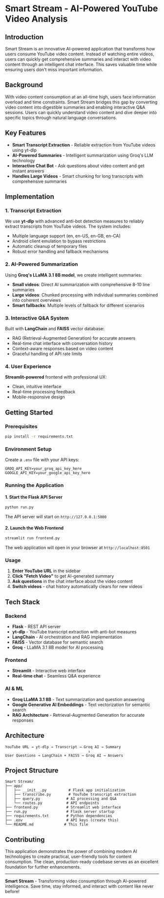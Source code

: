 # Smart Stream - AI-Powered YouTube Video Analysis

## Introduction
Smart Stream is an innovative AI-powered application that transforms how users consume YouTube video content. Instead of watching entire videos, users can quickly get comprehensive summaries and interact with video content through an intelligent chat interface. This saves valuable time while ensuring users don't miss important information.

## Background
With video content consumption at an all-time high, users face information overload and time constraints. Smart Stream bridges this gap by converting video content into digestible summaries and enabling interactive Q&A sessions. Users can quickly understand video content and dive deeper into specific topics through natural language conversations.

## Key Features
- **Smart Transcript Extraction** - Reliable extraction from YouTube videos using yt-dlp
- **AI-Powered Summaries** - Intelligent summarization using Groq's LLM technology
- **Interactive Chat Bot** - Ask questions about video content and get instant answers
- **Handles Large Videos** - Smart chunking for long transcripts with comprehensive summaries

## Implementation

### 1. Transcript Extraction
We use **yt-dlp** with advanced anti-bot detection measures to reliably extract transcripts from YouTube videos. The system includes:
- Multiple language support (en, en-US, en-GB, en-CA)
- Android client emulation to bypass restrictions
- Automatic cleanup of temporary files
- Robust error handling and fallback mechanisms

### 2. AI-Powered Summarization
Using **Groq's LLaMA 3.1 8B model**, we create intelligent summaries:
- **Small videos**: Direct AI summarization with comprehensive 8-10 line summaries
- **Large videos**: Chunked processing with individual summaries combined into coherent overviews
- **Smart fallbacks**: Multiple levels of fallback for different scenarios

### 3. Interactive Q&A System
Built with **LangChain** and **FAISS** vector database:
- RAG (Retrieval-Augmented Generation) for accurate answers
- Real-time chat interface with conversation history
- Context-aware responses based on video content
- Graceful handling of API rate limits

### 4. User Experience
**Streamlit-powered** frontend with professional UX:
- Clean, intuitive interface
- Real-time processing feedback
- Mobile-responsive design

## Getting Started

### Prerequisites
```bash
pip install -r requirements.txt
```

### Environment Setup
Create a `.env` file with your API keys:
```env
GROQ_API_KEY=your_groq_api_key_here
GOOGLE_API_KEY=your_google_api_key_here
```

### Running the Application

#### 1. Start the Flask API Server
```bash
python run.py
```
The API server will start on `http://127.0.0.1:5000`

#### 2. Launch the Web Frontend
```bash
streamlit run frontend.py
```
The web application will open in your browser at `http://localhost:8501`

### Usage
1. **Enter YouTube URL** in the sidebar
2. **Click "Fetch Video"** to get AI-generated summary
3. **Ask questions** in the chat interface about the video content
4. **Switch videos** - chat history automatically clears for new videos

## Tech Stack

### Backend
- **Flask** - REST API server
- **yt-dlp** - YouTube transcript extraction with anti-bot measures
- **LangChain** - AI orchestration and RAG implementation
- **FAISS** - Vector database for semantic search
- **Groq** - LLaMA 3.1 8B model for AI processing

### Frontend
- **Streamlit** - Interactive web interface
- **Real-time chat** - Seamless Q&A experience

### AI & ML
- **Groq LLaMA 3.1 8B** - Text summarization and question answering
- **Google Generative AI Embeddings** - Text vectorization for semantic search
- **RAG Architecture** - Retrieval-Augmented Generation for accurate responses

## Architecture
```
YouTube URL → yt-dlp → Transcript → Groq AI → Summary
                                      ↓
User Questions → LangChain + FAISS → Groq AI → Answers
```

## Project Structure
```
Smart Stream/
├── app/
│   ├── __init__.py          # Flask app initialization
│   ├── transcribe.py        # YouTube transcript extraction
│   ├── query.py            # AI processing and Q&A
│   └── routes.py           # API endpoints
├── frontend.py             # Streamlit web interface
├── run.py                  # Flask server startup
├── requirements.txt        # Python dependencies
├── .env                    # API keys (create this)
└── README.md              # This file
```

## Contributing
This application demonstrates the power of combining modern AI technologies to create practical, user-friendly tools for content consumption. The clean, production-ready codebase serves as an excellent foundation for further enhancements.

---

**Smart Stream** - Transforming video consumption through AI-powered intelligence. Save time, stay informed, and interact with content like never before!